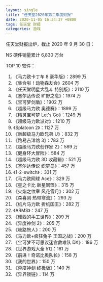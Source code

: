 ```yaml
---
layout: single
title: "任天堂2020年第二季度财报"
date: 2020-11-05 16:34:37 +0800
tags: 任天堂 财报
categories: 游戏
---
```


任天堂财报出炉，截止 2020 年 9 月 30 日：

NS 硬件销量累计 6,830 万台

TOP 10 软件：

1. 《马力欧卡丁车 8 豪华版》：2899 万
2. 《集合啦！动物森友会》2604 万
3. 《任天堂明星大乱斗 特别版》：2110 万
4. 《塞尔达传说 旷野之息》：1974 万
5. 《宝可梦剑盾》：1902 万
6. 《超级马力欧 奥德赛》：1899 万
7. 《精灵宝可梦 Let's Go》：1249 万
8. 《超级马力欧派对》：1210 万
9. 《Splatoon 2》：1127 万
10. 《新超级马力欧兄弟 U》：832 万
11. 《路易吉洋馆 3》：783 万
12. 《超级马力欧创作家 2》：589 万
13. 《健身环大冒险》：584 万
14. 《超级马力欧 3D 收藏辑》：521 万
15. 《塞尔达传说 织梦岛》：457 万
16. 《1-2-switch》：331 万
17. 《马力欧网球 Ace》：329 万
18. 《星之卡比 新星同盟》：315 万
19. 《火焰之纹章 风花雪月》：302 万
20. 《森喜刚 热带寒流》： 293 万
21. 《纸片马力欧 折纸国王》：282 万
22. 《ARMS》：247 万
23. 《耀西的手工世界》：209 万
24. 《异度神剑 2》：205 万
25. 《岐路旅人》：200 万
26. 《马力欧+疯狂兔子 王国之战》：200 万
27. 《宝可梦不可思议迷宫救难队 DX》：186 万
28. 《世界游戏大全 51》：181 万
29. 《前进！奇诺比奥队长》：158 万
30. 《我的世界》：150 万
31. 《异度神剑 终极版》：140 万
32. 《异界锁链》：114 万
